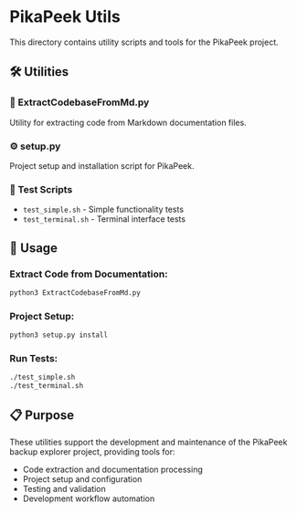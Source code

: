 # PikaPeek Utils

This directory contains utility scripts and tools for the PikaPeek project.

## 🛠️ Utilities

### 📄 ExtractCodebaseFromMd.py
Utility for extracting code from Markdown documentation files.

### ⚙️ setup.py  
Project setup and installation script for PikaPeek.

### 🧪 Test Scripts
- `test_simple.sh` - Simple functionality tests
- `test_terminal.sh` - Terminal interface tests

## 🚀 Usage

### Extract Code from Documentation:
```bash
python3 ExtractCodebaseFromMd.py
```

### Project Setup:
```bash
python3 setup.py install
```

### Run Tests:
```bash
./test_simple.sh
./test_terminal.sh
```

## 📋 Purpose

These utilities support the development and maintenance of the PikaPeek backup explorer project, providing tools for:
- Code extraction and documentation processing
- Project setup and configuration  
- Testing and validation
- Development workflow automation